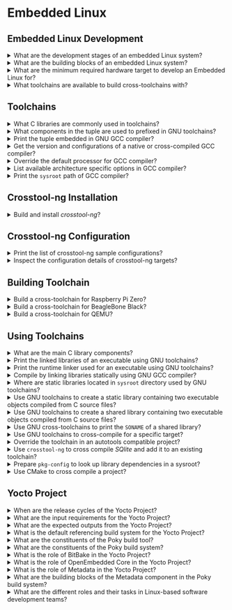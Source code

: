 # Embedded Linux

## Embedded Linux Development

<details>
<summary>What are the development stages of an embedded Linux system?</summary>

> 1. Board Bring-Up
> 2. System Architecture and Design Choice
> 3. Writing Embedded Applications
> 4. Debugging and Optimizing Performance
>
> ---
> **Resources**
> - Mastering Embedded Linux Programming - Chapter 1

> **References**
> ---
</details>

<details>
<summary>What are the building blocks of an embedded Linux system?</summary>

> **Description**
>
> 1. Toolchain
> 2. Bootloader
> 3. Kernel
> 4. Root filesystem
> 5. Embedded Applications
>
> ---
> **Resources**
> - Mastering Embedded Linux Programming - Chapter 1

> **References**
> ---
</details>

<details>
<summary>What are the minimum required hardware target to develop an Embedded Linux for?</summary>

> 1. CPU architecture
> 2. Reasonable amout of RAM
> 3. Non-volatile storage
> 4. Serial port
> 5. Debugging interface (e.g. JTAG)
>
> ---
> **Resources**
> - Mastering Embedded Linux Programming - Chapter 1
> ---
> **References**
> ---
</details>

<details>
<summary>What toolchains are available to build cross-toolchains with?</summary>

> - Toolchain can be completely built manually by [Cross Linux From
>   Scratch](https://trac.clfs.org).
> - Another alternative to build toolchains is
>   [crosstool-NG](https://crosstool-ng.github.io).
>
> ---
> **Resources**
> - Mastering Embedded Linux Programming - Chapter 2
>
> ---
> **References**
> ---
</details>

## Toolchains

<details>
<summary>What C libraries are commonly used in toolchains?</summary>

> * glibc: [https://gnu.org/software/libc](https://gnu.org/software/libs)
> * musl libs: [https://musl.libc.org](https://musl.libc.org)
> * uClibc-ng: [https://uclibc-ng.org](https://uclibc-ng.org)
> * eglibc: [https://uclibc.org/home](https://uclibc.org/home)
>
> ---
> **Resources**
> - Mastering Embedded Linux Programming - Chapter 2
> ---
> **References**
> ---
</details>

<details>
<summary>What components in the tuple are used to prefixed in GNU toolchains?</summary>

> **Description**
>
> * CPU Architecture + Endianness (e.g. `x86_64`, `mipsel`, `armeb`)
> * Vendor (e.g. `buildroot`)
> * Kernel (e.g. `linux`)
> * Operating System + ABI (e.g. `gnueabi`, `gnueabihf`, `musleabi`,
>   `musleabihf`)
>
> ---
> **Resources**
> - Mastering Embedded Linux Programming - Chapter 2
>
> ---
> **References**
> ---
</details>

<details>
<summary>Print the tuple embedded in GNU GCC compiler?</summary>

> **Description**
>
> ```sh
> gcc -dumpmachine
> ``````
>
> ---
> **Resources**
> - Mastering Embedded Linux Programming - Chapter 2
> ---
> **References**
> ---
</details>

<details>
<summary>Get the version and configurations of a native or cross-compiled GCC compiler?</summary>

> **Description**
>
> ```sh
> ${CROSS_COMPILE}gcc -v
> ``````
> ---
> **Resources**
> - Mastering Embedded Linux Programming - Chapter 2
> ---
> **References**
> ---
</details>

<details>
<summary>Override the default processor for GCC compiler?</summary>

> ```sh
> ${CROSS_COMPILE}gcc -mcpu=cortex-a5 main.c -o app
> ``````
>
> ---
> **Resources**
> - Mastering Embedded Linux Programming - Chapter 2
> ---
> **References**
> ---
</details>

<details>
<summary>List available architecture specific options in GCC compiler?</summary>

> ```sh
> ${CROSS_COMPILE}gcc --target-help
> ``````
>
> ---
> **Resources**
> - Mastering Embedded Linux Programming - Chapter 2
> ---
> **References**
> ---
</details>

<details>
<summary>Print the <code>sysroot</code> path of GCC compiler?</summary>

> ```sh
> ${CROSS_COMPILE}gcc -print-sysroot
> ``````
>
> ---
> **Resources**
> - Mastering Embedded Linux Programming - Chapter 2
> ---
> **References**
> ---
</details>

## Crosstool-ng Installation

<details>
<summary>Build and install <i>crosstool-ng</i>?</summary>

> ```sh
> git clone https://github.com/crosstool-ng/crosstool-ng.git
> cd crosstool-ng
> git checkout <latest>
> ./bootstrap
> ./configure --enable-local
> make -j<cores>
> ./ct-ng --version
> ``````
>
> ---
> **Resources**
> - Mastering Embedded Linux Programming - Chapter 2
>
> ---
> **References**
> ---
</details>

## Crosstool-ng Configuration

<details>
<summary>Print the list of crosstool-ng sample configurations?</summary>

> ```sh
> ./ct-ng list-samples
> ``````
>
> ---
> **Resources**
> - Mastering Embedded Linux Programming - Chapter 2
> ---
> **References**
> ---
</details>

<details>
<summary>Inspect the configuration details of crosstool-ng targets?</summary>

> ```sh
> ./ct-ng show-<sample>
> ./ct-ng show-armv6-unknown-linux-gnueabihf
> ./ct-ng show-arm-cortex_a8-linux-gnueabi
> ./ct-ng show-arm-unknown-linux-gnueabi
> ``````
>
> ---
> **Resources**
> - Mastering Embedded Linux Programming - Chapter 2
> ---
> **References**
> ---
</details>

## Building Toolchain

<details>
<summary>Build a cross-toolchain for Raspberry Pi Zero?</summary>

> **Description**
>
> Considering the processor used in this device which is `bmc2835` having an
> armv6 core, we should use the following target:
>
> ```sh
> ./ct-ng distclean
> ./ct-ng show-armv6-unknown-linux-gnueabihf
> ./ct-ng armv6-unknown-linux-gnueabihf
> ``````
>
> Change following kernel configurations and set their values accordingly:
>
> * Tarbal path
> * Build path
> * Vendor tuple
>
> ```sh
> ./ct-ng build
> ``````
>
> ---
> **Resources**
> - Mastering Embedded Linux Programming - Chapter 2
> ---
> **References**
> ---
</details>

<details>
<summary>Build a cross-toolchain for BeagleBone Black?</summary>

> **Description**
>
> ```sh
> ./ct-ng distclean
> ./ct-ng show-arm-cortex_a8-linux-gnueabi
> ./ct-ng arm-cortex_a8-linux-gnueabi
> ``````
>
> Change the following kernel configurations and set their values accordingly:
>
> * **Paths and misc options** >> **Render the toolchain read-only**: disable
> * **Target options** >> **Floating point**: **hardware (FPU)**
> * **Target options** >> **Use specific FPU**: neon
>
> ```sh
> ./ct-ng build
> ``````
>
> ---
> **Resources**
> - Mastering Embedded Linux Programming - Chapter 2
>
> ---
> **References**
> ---
</details>

<details>
<summary>Build a cross-toolchain for QEMU?</summary>

> ```sh
> ./ct-ng distclean
> ./ct-ng show-arm-unknown-linux-gnueai
> ./ct-ng arm-unknown-linux-gnueai
> ``````
>
> Change the following kernel configurations and set their values accordingly:
>
> * **Paths and misc options** >> disable **Render the toolchain read-only**
>
> ```sh
> ./ct-ng build
> ``````
>
> ---
> **Resources**
> - Mastering Embedded Linux Programming - Chapter 2
> ---
> **References**
> ---
</details>

## Using Toolchains

<details>
<summary>What are the main C library components?</summary>

> * libc (linked by default)
> * libm
> * libpthread
> * librt
>
> ---
> **Resources**
> - Mastering Embedded Linux Programming - Chapter 2
> ---
> **References**
> ---
</details>

<details>
<summary>Print the linked libraries of an executable using GNU toolchains?</summary>

> ```sh
> ${CROSS_COMPILE}readelf -a app | grep "Shared library"
> ``````
>
> ---
> **Resources**
> - Mastering Embedded Linux Programming - Chapter 2
> ---
> **References**
> ---
</details>

<details>
<summary>Print the runtime linker used for an executable using GNU toolchains?</summary>

> ```sh
> ${CROSS_COMPILE}readelf -a app | grep "program interpreter"
> ``````
>
> ---
> **Resources**
> - Mastering Embedded Linux Programming - Chapter 2
> ---
> **References**
> ---
</details>

<details>
<summary>Compile by linking libraries statically using GNU GCC compiler?</summary>

> ```sh
> ${CROSS_COMPILE}gcc -static main.c -o app
> ``````
> ---
> **Resources**
> - Mastering Embedded Linux Programming - Chapter 2
>
> ---
> **References**
> ---
</details>

<details>
<summary>Where are static libraries located in <code>sysroot</code> directory used by GNU toolchains?</summary>

> ```sh
> SYSROOT=$(${CROSS_COMPILE}gcc -print-sysroot)
> cd $SYSROOT
> ls -l usr/lib/libc.a
> ``````
>
> ---
> **Resources**
> - Mastering Embedded Linux Programming - Chapter 2
> ---
> **References**
> ---
</details>

<details>
<summary>Use GNU toolchains to create a static library containing two executable objects compiled from C source files?</summary>

> ```sh
> ${CROSS_COMPILE}gcc -c test1.o
> ${CROSS_COMPILE}gcc -c test2.o
> ${CROSS_COMPILE}ar rc libtest1.a test1.o test2.o
> ${CROSS_COMPILE}gcc main.c -ltest -L../libs -I../include -o app
> ``````
>
> ---
> **Resources**
> - Mastering Embedded Linux Programming - Chapter 2
>
> ---
> **References**
> ---
</details>

<details>
<summary>Use GNU toolchains to create a shared library containing two executable objects compiled from C source files?</summary>

> ```sh
> ${CROSS_COMPILE}gcc -fPIC -c test1.c
> ${CROSS_COMPILE}gcc -fPIC -c test2.c
> ${CROSS_COMPILE}gcc -shared -o libtest.so test1.o test2.o
> ${CROSS_COMPILE}gcc main.c -ltest -L../libs -I../include -o app
> ${CROSS_COMPILE}readelf -a app | grep library
> ${CROSS_COMPILE}readelf -a app | grep interpreter
> ``````
>
> ---
> **Resources**
> - Mastering Embedded Linux Programming - Chapter 2
> ---
> **References**
> ---
</details>

<details>
<summary>Use GNU cross-toolchains to print the <code>SONAME</code> of a shared library?</summary>

> ```sh
> ${CROSS_COMPILE}readelf -a /usr/lib/x86_64-linux-gnu/libjpeg.so.8.2.2 | grep SONAME
> libjpeg.so.8
> ``````
>
> ---
> **Resources**
> - Mastering Embedded Linux Programming - Chapter 2
> ---
> **References**
> ---
</details>

<details>
<summary>Use GNU toolchains to cross-compile for a specific target?</summary>

> By using environment variables to specify toolchains:
>
> ```sh
> export CROSS_COMPILE=armv6-rpi-linux-gnueabihf-
> make
> ``````
>
> Or by specifying behind the `make` command directly:
>
> ```sh
> make CROSS_COMPILE=armv6-rpi-linux-gnueabihf-
> ``````
>
> ---
> **Resources**
> - Mastering Embedded Linux Programming - Chapter 2
> ---
> **References**
> ---
</details>

<details>
<summary>Override the toolchain in an autotools compatible project?</summary>

> ```sh
> CC=armv6-rpi-linux-gnueabihf-gcc ./configure --host=armv6-rpi-linux-gnueabihf
> ``````
>
> ---
> **Resources**
> - Mastering Embedded Linux Programming - Chapter 2
> ---
> **References**
> ---
</details>

<details>
<summary>Use <code>crosstool-ng</code> to cross compile <i>SQlite</i> and add it to an existing toolchain?</summary>

> ```sh
> wget http://www.sqlite.org/2020/sqlite-autoconf-3330000.tar.gz
> tar xf sqlite-autoconf-3330000.tar.gz
> cd sqlite-autoconf-3330000
> CC=armv6-rpi-linux-gnueabihf-gcc ./configure --host=armv6-rpi-linux-gnueabihf --prefix=/usr
> make
> make DESTDIR=$(armv6-rpi-linux-gnueabi-gcc -print-sysroot) install
>
> armv6-rpi-linux-gnueabihf main.c -o sqlite-test -lsqlite3
> ``````
>
> ---
> **Resources**
> - Mastering Embedded Linux Programming - Chapter 2
> ---
> **References**
> ---
</details>

<details>
<summary>Prepare <code>pkg-config</code> to look up library dependencies in a sysroot?</summary>

> **Description**
>
> In order for `pkg-config` to address library and header files belonging to *sqlite3*, it should be able to see `<sysroot>/usr/lib/pkgconfig/sqlite3.pc`:
>
> ```sh
> export CROSS_COMPILE="xtools/armv6-rpi-linux-gnueabihf-"
> export PKG_CONFIG_LIBDIR=$(${CROSS_COMPILE}gcc -print-sysroot)/usr/lib/pkgconfig
> ${CROSS_COMPILE}gcc $(pkg-config sqlite3 --cflags --libs) main.c -o sqlite-test
> ``````
>
> ---
> **Resources**
> - Mastering Embedded Linux Programming - Chapter 2
> ---
> **References**
> ---
</details>

<details>
<summary>Use CMake to cross compile a project?</summary>

> ```sh
> export CROSS_COMPILE="xtools/armv6-rpi-linux-gnueabihf-"
> cmake -S . -B build -D CMAKE_INSTALL_PREFIX:PATH=sysroot -D CMAKE_C_COMPILER:PATH=${CROSS_COMPILE}gcc
> cmake --build build --parallel 8 --target all
> cmake --build build --parallel 8 --target install
> ``````
>
> ---
> **Resources**
> - Mastering Embedded Linux Programming - Chapter 2
>
> ---
> **References**
> ---
</details>

## Yocto Project

<details>
<summary>When are the release cycles of the Yocto Project?</summary>

> The Yocto Project has a release every six months, in April and October.
>
> The support for the stable release is for 7 months, offering 1 month of
> overlapped support for every stable release. The LTS release has a minimal
> support period of 2 years, optionally extended. After the official support
> period ends, it moves to Community support and finally reaches End Of Life
> (EOL).
>
> `Initial Release -> Stable Release -> Community -> End of Life`
>
> ---
> **Resources**
> - Embedded Linux Development Using Yocto Project - Chapter 1
> ---
> **References**
> ---
</details>

<details>
<summary>What are the input requirements for the Yocto Project?</summary>

> - Applications to install
> - Architecture to use
> - License restrictions
>
> ---
> **Resources**
> - Heading for the Yocto Project - Chapter 1
> ---
> **References**
> ---
</details>

<details>
<summary>What are the expected outputs from the Yocto Project?</summary>

> - Bootloader such as U-Boot, GRUB, Syslinux etc.
> - Linux kernel image with added or removed features as necessary
> - Root filesystem usually called rootfs containing the files
> - List of licenses of packages included in the rootfs
> - The source for distribution to comply on the copyleft requirements
>
> ---
> **Resources**
> - Heading for the Yocto Project - Chapter 1
> ---
> **References**
> ---
</details>

<details>
<summary>What is the default referencing build system for the Yocto Project?</summary>

> **Description**
>
> Poky is the default Yocto Project reference distribution, which uses
> OpenEmbedded build system technology.
>
> ---
> **Resources**
> - Heading for the Yocto Project - Chapter 1
> - Embedded Linux Development Using Yocto Project - Chapter 1
> ---
> **References**
> ---
</details>

<details>
<summary>What are the constituents of the Poky build tool?</summary>

> **Description**
>
> It is platform-independent and performs cross-compiling using the BitBake
> tool, OpenEmbedded Core, and a default set of metadata.
>
> In addition, it provides the mechanism to build and combine thousands of
> distributed open source projects to form a fully customizable, complete, and
> coherent Linux software stack.
>
> ---
> **Resources**
> ---
> **References**
> ---
</details>

<details>
<summary>What are the constituents of the Poky build system?</summary>

> Poky is composed of a collection of tools, configuration files, and recipe
> data (known as metadata).
>
> |Poky Build Tool|
> |---|
> |BitBake Tool (bitbake)|
> |OpenEmbedded Core (meta)|
> |Poky Distribution Metadata (meta-poky)|
> |Yocto Project Reference BSP (meta-yocto-bsp)|
>
> ---
> **Resources**
> - Heading for the Yocto Project - Chapter 1
> - Embedded Linux Development Using Yocto Project - Chapter 1
> ---
> **References**
> ---
</details>

<details>
<summary>What is the role of BitBake in the Yocto Project?</summary>

> **Description**
>
> BitBake is a task scheduler and execution system that parses Python and Shell
> Script code. The code that is parsed generates and runs tasks, which are a
> set of steps ordered per the code’s dependencies.
>
> BitBake evaluates all available metadata, managing dynamic variable
> expansion, dependencies, and code generation. In addition, it keeps track of
> all tasks to ensure their completion, maximizing the use of processing
> resources to reduce build time and predictability.
>
> The source code is in the `bitbake` subdirectory of Poky.
>
> ---
> **Resources**
> - Heading for the Yocto Project - Chapter 1
> - Embedded Linux Development Using Yocto Project - Chapter 1
>
> ---
> **References**
> ---
</details>

<details>
<summary>What is the role of OpenEmbedded Core in the Yocto Project?</summary>

> **Description**
>
> The OpenEmbedded Core metadata collection provides the engine of the Poky
> build system. It provides the core features and aims to be generic and as
> lean as possible. It supports seven different processor architectures (ARM,
> ARM64, x86, x86-64, PowerPC, PowerPC 64, MIPS, MIPS64, RISC-V32, and RISC-V
> 64), only supporting platforms to be emulated by QEMU.
>
> The OpenEmbedded Core houses its metadata inside the `meta` subdirectory of
> Poky.
>
> ---
> **Resources**
> - Embedded Linux Development Using Yocto Project - Chapter 1
> ---
> **References**
> ---
</details>

<details>
<summary>What is the role of Metadata in the Yocto Project?</summary>

> The metadata includes recipes and configuration files. It is composed of a
> mix of Python and Shell Script text files, providing a tremendously flexible
> tool. Poky uses this metadata to extend OpenEmbedded Core.
>
> BitBake uses these scripts to inform the steps needed to build, download the
> source code and other tasks related to a specific software application or
> library.
>
> ---
> **Resources**
> - Heading for the Yocto Project - Chapter 1
> - Embedded Linux Development Using Yocto Project - Chapter 1
>
> ---
> **References**
> ---
</details>

<details>
<summary>What are the building blocks of the Metadata component in the Poky build system?</summary>

> Includes two different layers, which are other metadata subsets, shown as follows:
>
> - `meta-poky`: This layer provides the default and supported distribution
>   policies, visual branding, and metadata tracking information (maintainers,
>   upstream status, and so on). This is to serve as a curated template that
>   could be used by distribution builders to seed their custom distribution.
> - `meta-yocto-bsp`: This provides the Board Support Package (BSP) used as the
>   reference hardware for the Yocto Project development and Quality Assurance
>   (QA) process.
>
> ---
> **Resources**
> - Heading for the Yocto Project - Chapter 1
> - Embedded Linux Development Using Yocto Project - Chapter 1
> ---
> **References**
> ---
</details>

<details>
<summary>What are the different roles and their tasks in Linux-based software development teams?</summary>

> **Description**
>
> - **Low level developers**
>   + Board bring-up
>   + Bootloader development
>   + Kernel development
>   + Device drvier development
> - **Application developers**
>   + Application development
>   + Application customization
> - **System architect**
>   + Application list management
>   + Software Development Kit (SDK) development
>   + Integration into build system
>   + Releases
> - **Legal authority**
>   + License management
>
> ---
> **Resources**
> - Heading for the Yocto Project - Chapter 3
> ---
> **References**
> ---
</details>

